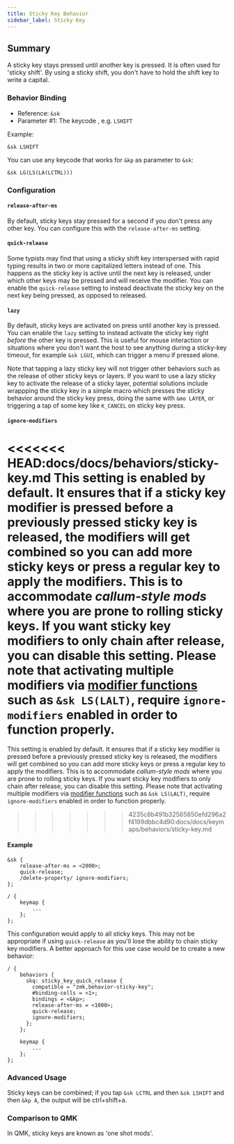 ```yaml
---
title: Sticky Key Behavior
sidebar_label: Sticky Key
---
```


## Summary

A sticky key stays pressed until another key is pressed. It is often used for 'sticky shift'. By using a sticky shift, you don't have to hold the shift key to write a capital.

### Behavior Binding

- Reference: `&sk`
- Parameter #1: The keycode , e.g. `LSHIFT`

Example:

```dts
&sk LSHIFT
```

You can use any keycode that works for `&kp` as parameter to `&sk`:

```dts
&sk LG(LS(LA(LCTRL)))
```

### Configuration

#### `release-after-ms`

By default, sticky keys stay pressed for a second if you don't press any other key. You can configure this with the `release-after-ms` setting.

#### `quick-release`

Some typists may find that using a sticky shift key interspersed with rapid typing results in two or more capitalized letters instead of one. This happens as the sticky key is active until the next key is released, under which other keys may be pressed and will receive the modifier. You can enable the `quick-release` setting to instead deactivate the sticky key on the next key being pressed, as opposed to released.

#### `lazy`

By default, sticky keys are activated on press until another key is pressed. You can enable the `lazy` setting to instead activate the sticky key right _before_ the other key is pressed. This is useful for mouse interaction or situations where you don't want the host to see anything during a sticky-key timeout, for example `&sk LGUI`, which can trigger a menu if pressed alone.

Note that tapping a lazy sticky key will not trigger other behaviors such as the release of other sticky keys or layers. If you want to use a lazy sticky key to activate the release of a sticky layer, potential solutions include wrappping the sticky key in a simple macro which presses the sticky behavior around the sticky key press, doing the same with `&mo LAYER`, or triggering a tap of some key like `K_CANCEL` on sticky key press.

#### `ignore-modifiers`

<<<<<<< HEAD:docs/docs/behaviors/sticky-key.md
This setting is enabled by default. It ensures that if a sticky key modifier is pressed before a previously pressed sticky key is released, the modifiers will get combined so you can add more sticky keys or press a regular key to apply the modifiers. This is to accommodate _callum-style mods_ where you are prone to rolling sticky keys. If you want sticky key modifiers to only chain after release, you can disable this setting. Please note that activating multiple modifiers via [modifier functions](https://zmk.dev/docs/codes/modifiers#modifier-functions) such as `&sk LS(LALT)`, require `ignore-modifiers` enabled in order to function properly.
=======
This setting is enabled by default. It ensures that if a sticky key modifier is pressed before a previously pressed sticky key is released, the modifiers will get combined so you can add more sticky keys or press a regular key to apply the modifiers. This is to accommodate _callum-style mods_ where you are prone to rolling sticky keys. If you want sticky key modifiers to only chain after release, you can disable this setting. Please note that activating multiple modifiers via [modifier functions](../modifiers.mdx#modifier-functions) such as `&sk LS(LALT)`, require `ignore-modifiers` enabled in order to function properly.
>>>>>>> 4235c8b491b32565850efd296a2f4199dbbc4d90:docs/docs/keymaps/behaviors/sticky-key.md

#### Example

```dts
&sk {
    release-after-ms = <2000>;
    quick-release;
    /delete-property/ ignore-modifiers;
};

/ {
    keymap {
        ...
    };
};
```

This configuration would apply to all sticky keys. This may not be appropriate if using `quick-release` as you'll lose the ability to chain sticky key modifiers. A better approach for this use case would be to create a new behavior:

```dts
/ {
    behaviors {
      skq: sticky_key_quick_release {
        compatible = "zmk,behavior-sticky-key";
        #binding-cells = <1>;
        bindings = <&kp>;
        release-after-ms = <1000>;
        quick-release;
        ignore-modifiers;
      };
    };

    keymap {
        ...
    };
};
```

### Advanced Usage

Sticky keys can be combined; if you tap `&sk LCTRL` and then `&sk LSHIFT` and then `&kp A`, the output will be ctrl+shift+a.

### Comparison to QMK

In QMK, sticky keys are known as 'one shot mods'.
